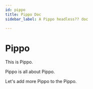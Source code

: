 ```yaml
---
id: pippo
title: Pippo Doc
sidebar_label: A Pippo headless?? doc

---
```

# Pippo

This is Pippo.

Pippo is all about Pippo.

Let's add more Pippo to the Pippo.
